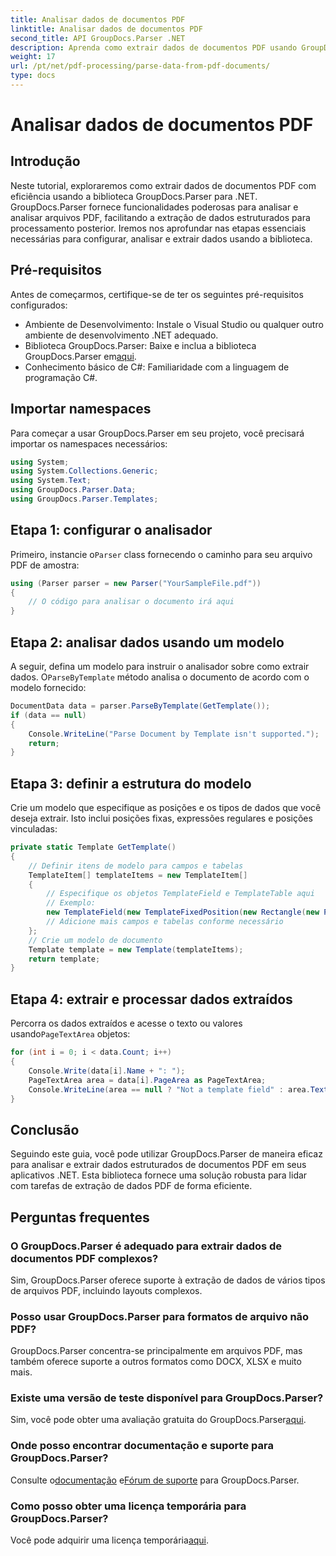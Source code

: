 ```yaml
---
title: Analisar dados de documentos PDF
linktitle: Analisar dados de documentos PDF
second_title: API GroupDocs.Parser .NET
description: Aprenda como extrair dados de documentos PDF usando GroupDocs.Parser for .NET. Siga nosso guia passo a passo para analisar e processar arquivos PDF com eficiência.
weight: 17
url: /pt/net/pdf-processing/parse-data-from-pdf-documents/
type: docs
---
```

# Analisar dados de documentos PDF

## Introdução
Neste tutorial, exploraremos como extrair dados de documentos PDF com eficiência usando a biblioteca GroupDocs.Parser para .NET. GroupDocs.Parser fornece funcionalidades poderosas para analisar e analisar arquivos PDF, facilitando a extração de dados estruturados para processamento posterior. Iremos nos aprofundar nas etapas essenciais necessárias para configurar, analisar e extrair dados usando a biblioteca.
## Pré-requisitos
Antes de começarmos, certifique-se de ter os seguintes pré-requisitos configurados:
- Ambiente de Desenvolvimento: Instale o Visual Studio ou qualquer outro ambiente de desenvolvimento .NET adequado.
-  Biblioteca GroupDocs.Parser: Baixe e inclua a biblioteca GroupDocs.Parser em[aqui](https://releases.groupdocs.com/parser/net/).
- Conhecimento básico de C#: Familiaridade com a linguagem de programação C#.

## Importar namespaces
Para começar a usar GroupDocs.Parser em seu projeto, você precisará importar os namespaces necessários:
```csharp
using System;
using System.Collections.Generic;
using System.Text;
using GroupDocs.Parser.Data;
using GroupDocs.Parser.Templates;
```
## Etapa 1: configurar o analisador
 Primeiro, instancie o`Parser` class fornecendo o caminho para seu arquivo PDF de amostra:
```csharp
using (Parser parser = new Parser("YourSampleFile.pdf"))
{
    // O código para analisar o documento irá aqui
}
```
## Etapa 2: analisar dados usando um modelo
 A seguir, defina um modelo para instruir o analisador sobre como extrair dados. O`ParseByTemplate` método analisa o documento de acordo com o modelo fornecido:
```csharp
DocumentData data = parser.ParseByTemplate(GetTemplate());
if (data == null)
{
    Console.WriteLine("Parse Document by Template isn't supported.");
    return;
}
```
## Etapa 3: definir a estrutura do modelo
Crie um modelo que especifique as posições e os tipos de dados que você deseja extrair. Isto inclui posições fixas, expressões regulares e posições vinculadas:
```csharp
private static Template GetTemplate()
{
    // Definir itens de modelo para campos e tabelas
    TemplateItem[] templateItems = new TemplateItem[]
    {
        // Especifique os objetos TemplateField e TemplateTable aqui
        // Exemplo:
        new TemplateField(new TemplateFixedPosition(new Rectangle(new Point(35, 135), new Size(100, 10))), "FromCompany"),
        // Adicione mais campos e tabelas conforme necessário
    };
    // Crie um modelo de documento
    Template template = new Template(templateItems);
    return template;
}
```
## Etapa 4: extrair e processar dados extraídos
 Percorra os dados extraídos e acesse o texto ou valores usando`PageTextArea` objetos:
```csharp
for (int i = 0; i < data.Count; i++)
{
    Console.Write(data[i].Name + ": ");
    PageTextArea area = data[i].PageArea as PageTextArea;
    Console.WriteLine(area == null ? "Not a template field" : area.Text);
}
```

## Conclusão
Seguindo este guia, você pode utilizar GroupDocs.Parser de maneira eficaz para analisar e extrair dados estruturados de documentos PDF em seus aplicativos .NET. Esta biblioteca fornece uma solução robusta para lidar com tarefas de extração de dados PDF de forma eficiente.
## Perguntas frequentes
### O GroupDocs.Parser é adequado para extrair dados de documentos PDF complexos?
Sim, GroupDocs.Parser oferece suporte à extração de dados de vários tipos de arquivos PDF, incluindo layouts complexos.
### Posso usar GroupDocs.Parser para formatos de arquivo não PDF?
GroupDocs.Parser concentra-se principalmente em arquivos PDF, mas também oferece suporte a outros formatos como DOCX, XLSX e muito mais.
### Existe uma versão de teste disponível para GroupDocs.Parser?
 Sim, você pode obter uma avaliação gratuita do GroupDocs.Parser[aqui](https://releases.groupdocs.com/).
### Onde posso encontrar documentação e suporte para GroupDocs.Parser?
 Consulte o[documentação](https://tutorials.groupdocs.com/parser/net/) e[Fórum de suporte](https://forum.groupdocs.com/c/parser/17) para GroupDocs.Parser.
### Como posso obter uma licença temporária para GroupDocs.Parser?
 Você pode adquirir uma licença temporária[aqui](https://purchase.groupdocs.com/temporary-license/).
